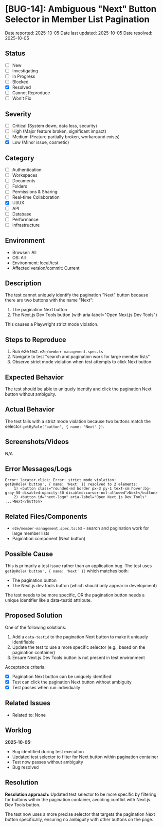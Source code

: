 # [BUG-14]: Ambiguous "Next" Button Selector in Member List Pagination

Date reported: 2025-10-05
Date last updated: 2025-10-05
Date resolved: 2025-10-05

## Status

- [ ] New
- [ ] Investigating
- [ ] In Progress
- [ ] Blocked
- [x] Resolved
- [ ] Cannot Reproduce
- [ ] Won't Fix

## Severity

- [ ] Critical (System down, data loss, security)
- [ ] High (Major feature broken, significant impact)
- [ ] Medium (Feature partially broken, workaround exists)
- [x] Low (Minor issue, cosmetic)

## Category

- [ ] Authentication
- [ ] Workspaces
- [ ] Documents
- [ ] Folders
- [ ] Permissions & Sharing
- [ ] Real-time Collaboration
- [x] UI/UX
- [ ] API
- [ ] Database
- [ ] Performance
- [ ] Infrastructure

## Environment

- Browser: All
- OS: All
- Environment: local/test
- Affected version/commit: Current

## Description

The test cannot uniquely identify the pagination "Next" button because there are two buttons with the name "Next":
1. The pagination Next button
2. The Next.js Dev Tools button (with aria-label="Open Next.js Dev Tools")

This causes a Playwright strict mode violation.

## Steps to Reproduce

1. Run e2e test: `e2e/member-management.spec.ts`
2. Navigate to test "search and pagination work for large member lists"
3. Observe strict mode violation when test attempts to click Next button

## Expected Behavior

The test should be able to uniquely identify and click the pagination Next button without ambiguity.

## Actual Behavior

The test fails with a strict mode violation because two buttons match the selector `getByRole('button', { name: 'Next' })`.

## Screenshots/Videos

N/A

## Error Messages/Logs

```
Error: locator.click: Error: strict mode violation: getByRole('button', { name: 'Next' }) resolved to 2 elements:
    1) <button class="rounded-md border px-3 py-1 text-sm hover:bg-gray-50 disabled:opacity-50 disabled:cursor-not-allowed">Next</button>
    2) <button id="next-logo" aria-label="Open Next.js Dev Tools" ...>Next</button>
```

## Related Files/Components

- `e2e/member-management.spec.ts:63` - search and pagination work for large member lists
- Pagination component (Next button)

## Possible Cause

This is primarily a test issue rather than an application bug. The test uses `getByRole('button', { name: 'Next' })` which matches both:
- The pagination button
- The Next.js dev tools button (which should only appear in development)

The test needs to be more specific, OR the pagination button needs a unique identifier like a data-testid attribute.

## Proposed Solution

One of the following solutions:
1. Add a `data-testid` to the pagination Next button to make it uniquely identifiable
2. Update the test to use a more specific selector (e.g., based on the pagination container)
3. Ensure Next.js Dev Tools button is not present in test environment

Acceptance criteria:
- [x] Pagination Next button can be uniquely identified
- [x] Test can click the pagination Next button without ambiguity
- [x] Test passes when run individually

## Related Issues

- Related to: None

## Worklog

**2025-10-05:**
- Bug identified during test execution
- Updated test selector to filter for Next button within pagination container
- Test now passes without ambiguity
- Bug resolved

## Resolution

**Resolution approach:** Updated test selector to be more specific by filtering for buttons within the pagination container, avoiding conflict with Next.js Dev Tools button.

The test now uses a more precise selector that targets the pagination Next button specifically, ensuring no ambiguity with other buttons on the page.
